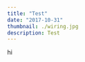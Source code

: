 ```yaml
---
title: "Test"
date: "2017-10-31"
thumbnail: ./wiring.jpg
description: Test
---
```


hi

<grid>
<rehype-image src="1.jpg"></rehype-image>
<rehype-image src="2.png"></rehype-image>
<rehype-image src="3.jpg"></rehype-image>
<rehype-image src="4.jpg"></rehype-image>
</grid>
